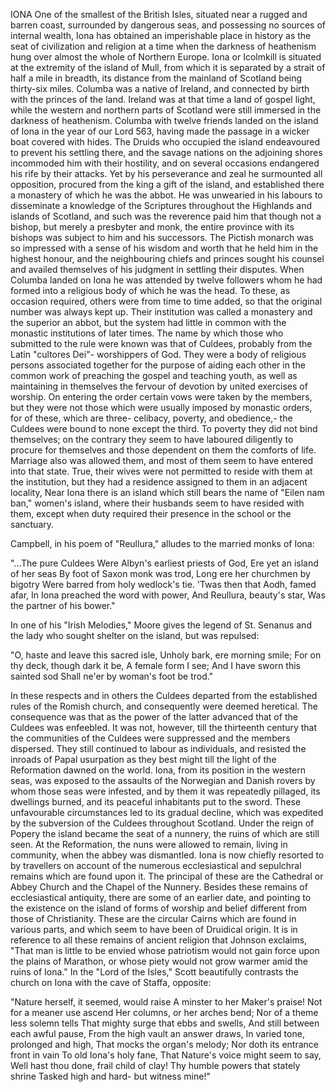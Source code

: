 IONA
  One of the smallest of the British Isles, situated near a rugged and
  barren coast, surrounded by dangerous seas, and possessing no
  sources of internal wealth, Iona has obtained an imperishable place in
  history as the seat of civilization and religion at a time when the
  darkness of heathenism hung over almost the whole of Northern
  Europe. Iona or Icolmkill is situated at the extremity of the island
  of Mull, from which it is separated by a strait of half a mile in
  breadth, its distance from the mainland of Scotland being thirty-six
  miles.
  Columba was a native of Ireland, and connected by birth with the
  princes of the land. Ireland was at that time a land of gospel
  light, while the western and northern parts of Scotland were still
  immersed in the darkness of heathenism. Columba with twelve friends
  landed on the island of Iona in the year of our Lord 563, having
  made the passage in a wicker boat covered with hides. The Druids who
  occupied the island endeavoured to prevent his settling there, and the
  savage nations on the adjoining shores incommoded him with their
  hostility, and on several occasions endangered his rife by their
  attacks. Yet by his perseverance and zeal he surmounted all
  opposition, procured from the king a gift of the island, and
  established there a monastery of which he was the abbot. He was
  unwearied in his labours to disseminate a knowledge of the
  Scriptures throughout the Highlands and islands of Scotland, and
  such was the reverence paid him that though not a bishop, but merely a
  presbyter and monk, the entire province with its bishops was subject
  to him and his successors. The Pictish monarch was so impressed with a
  sense of his wisdom and worth that he held him in the highest
  honour, and the neighbouring chiefs and princes sought his counsel and
  availed themselves of his judgment in settling their disputes.
  When Columba landed on Iona he was attended by twelve followers whom
  he had formed into a religious body of which he was the head. To
  these, as occasion required, others were from time to time added, so
  that the original number was always kept up. Their institution was
  called a monastery and the superior an abbot, but the system had
  little in common with the monastic institutions of later times. The
  name by which those who submitted to the rule were known was that of
  Culdees, probably from the Latin "cultores Dei"- worshippers of God.
  They were a body of religious persons associated together for the
  purpose of aiding each other in the common work of preaching the
  gospel and teaching youth, as well as maintaining in themselves the
  fervour of devotion by united exercises of worship. On entering the
  order certain vows were taken by the members, but they were not
  those which were usually imposed by monastic orders, for of these,
  which are three- celibacy, poverty, and obedience,- the Culdees were
  bound to none except the third. To poverty they did not bind
  themselves; on the contrary they seem to have laboured diligently to
  procure for themselves and those dependent on them the comforts of
  life. Marriage also was allowed them, and most of them seem to have
  entered into that state. True, their wives were not permitted to
  reside with them at the institution, but they had a residence assigned
  to them in an adjacent locality, Near Iona there is an island which
  still bears the name of "Eilen nam ban," women's island, where their
  husbands seem to have resided with them, except when duty required
  their presence in the school or the sanctuary.

  Campbell, in his poem of "Reullura," alludes to the married monks of
  Iona:

  "...The pure Culdees
  Were Albyn's earliest priests of God,
  Ere yet an island of her seas
  By foot of Saxon monk was trod,
  Long ere her churchmen by bigotry
  Were barred from holy wedlock's tie.
  'Twas then that Aodh, famed afar,
  In Iona preached the word with power,
  And Reullura, beauty's star,
  Was the partner of his bower."

  In one of his "Irish Melodies," Moore gives the legend of St.
  Senanus and the lady who sought shelter on the island, but was
  repulsed:

  "O, haste and leave this sacred isle,
  Unholy bark, ere morning smile;
  For on thy deck, though dark it be,
  A female form I see;
  And I have sworn this sainted sod
  Shall ne'er by woman's foot be trod."

  In these respects and in others the Culdees departed from the
  established rules of the Romish church, and consequently were deemed
  heretical. The consequence was that as the power of the latter
  advanced that of the Culdees was enfeebled. It was not, however,
  till the thirteenth century that the communities of the Culdees were
  suppressed and the members dispersed. They still continued to labour
  as individuals, and resisted the inroads of Papal usurpation as they
  best might till the light of the Reformation dawned on the world.
  Iona, from its position in the western seas, was exposed to the
  assaults of the Norwegian and Danish rovers by whom those seas were
  infested, and by them it was repeatedly pillaged, its dwellings
  burned, and its peaceful inhabitants put to the sword. These
  unfavourable circumstances led to its gradual decline, which was
  expedited by the subversion of the Culdees throughout Scotland.
  Under the reign of Popery the island became the seat of a nunnery, the
  ruins of which are still seen. At the Reformation, the nuns were
  allowed to remain, living in community, when the abbey was dismantled.
  Iona is now chiefly resorted to by travellers on account of the
  numerous ecclesiastical and sepulchral remains which are found upon
  it. The principal of these are the Cathedral or Abbey Church and the
  Chapel of the Nunnery. Besides these remains of ecclesiastical
  antiquity, there are some of an earlier date, and pointing to the
  existence on the island of forms of worship and belief different
  from those of Christianity. These are the circular Cairns which are
  found in various parts, and which seem to have been of Druidical
  origin. It is in reference to all these remains of ancient religion
  that Johnson exclaims, "That man is little to be envied whose
  patriotism would not gain force upon the plains of Marathon, or
  whose piety would not grow warmer amid the ruins of Iona."
  In the "Lord of the Isles," Scott beautifully contrasts the church
  on Iona with the cave of Staffa, opposite:

  "Nature herself, it seemed, would raise
  A minster to her Maker's praise!
  Not for a meaner use ascend
  Her columns, or her arches bend;
  Nor of a theme less solemn tells
  That mighty surge that ebbs and swells,
  And still between each awful pause,
  From the high vault an answer draws,
  In varied tone, prolonged and high,
  That mocks the organ's melody;
  Nor doth its entrance front in vain
  To old Iona's holy fane,
  That Nature's voice might seem to say,
  Well hast thou done, frail child of clay!
  Thy humble powers that stately shrine
  Tasked high and hard- but witness mine!"